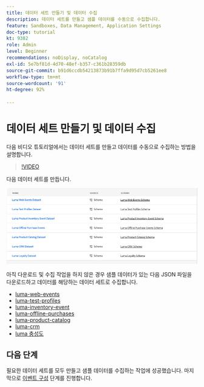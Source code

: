 ```yaml
---
title: 데이터 세트 만들기 및 데이터 수집
description: 데이터 세트를 만들고 샘플 데이터를 수동으로 수집합니다.
feature: Sandboxes, Data Management, Application Settings
doc-type: tutorial
kt: 9382
role: Admin
level: Beginner
recommendations: noDisplay, noCatalog
exl-id: 5e7bf81d-4d70-48ef-b357-c361b28359db
source-git-commit: b91d6ccdb54213873b91b7ffa9d95d7cb5261ee8
workflow-type: tm+mt
source-wordcount: '91'
ht-degree: 92%

---
```


# 데이터 세트 만들기 및 데이터 수집

다음 비디오 튜토리얼에서는 데이터 세트를 만들고 데이터를 수동으로 수집하는 방법을 설명합니다.

>[!VIDEO](https://video.tv.adobe.com/v/334293?quality=12)

다음 데이터 세트를 만듭니다.

![데이터 세트 만들기](/help/tutorial-configure-a-training-sandbox/assets/datasets.png)

아직 다운로드 및 수집 작업을 하지 않은 경우 샘플 데이터가 있는 다음 JSON 파일을 다운로드하고 데이터를 해당하는 데이터 세트로 수집합니다.

* [luma-web-events](/help/tutorial-configure-a-training-sandbox/assets/luma-data/luma-web-events.json)
* [luma-test-profiles](/help/tutorial-configure-a-training-sandbox/assets/luma-data/luma-test-profiles.json)
* [luma-inventory-event](/help/tutorial-configure-a-training-sandbox/assets/luma-data/luma-inventory-events.json)
* [luma-offline-purchases](/help/tutorial-configure-a-training-sandbox/assets/luma-data/luma-offline-purchases.json)
* [luma-product-catalog](/help/tutorial-configure-a-training-sandbox/assets/luma-data/luma-product-catalog.json)
* [luma-crm](/help/tutorial-configure-a-training-sandbox/assets/luma-data/luma-crm.json)
* [luma 충성도](/help/tutorial-configure-a-training-sandbox/assets/luma-data/luma-loyalty.json)


## 다음 단계

필요한 데이터 세트를 모두 만들고 샘플 데이터를 수집하는 작업에 성공했습니다. 마지막으로 [이벤트 구성](/help/tutorial-configure-a-training-sandbox/configure-events.md) 단계를 진행합니다.

